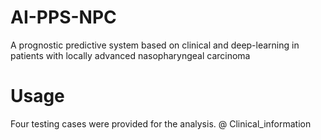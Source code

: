 # AI-PPS-NPC
A prognostic predictive system based on clinical and deep-learning in patients with locally advanced nasopharyngeal carcinoma


# Usage
Four testing cases were provided for the analysis. 
@ Clinical_information

